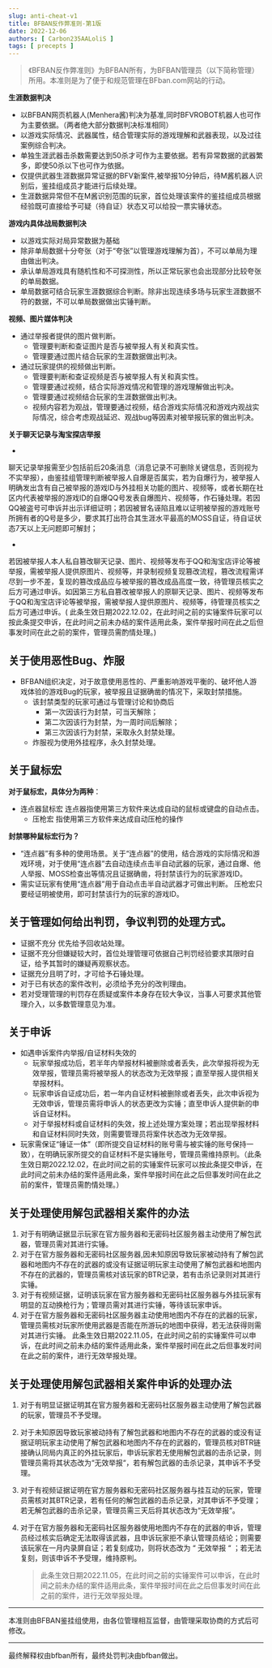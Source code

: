 ```yaml
---
slug: anti-cheat-v1
title: BFBAN反作弊准则-第1版
date: 2022-12-06
authors: [ Carbon235AALoliS ]
tags: [ precepts ]
---
```


> 《BFBAN反作弊准则》为BFBAN所有，为BFBAN管理员（以下简称管理）所用。本准则是为了便于和规范管理在BFban.com网站的行动。
<!-- truncate -->

**生涯数据判决**

* 以BFBAN网页机器人(Menhera酱)判决为基准,同时BFVROBOT机器人也可作为主要依据。（两者绝大部分数据判决标准相同）
* 以游戏实际情况、武器属性，结合管理实际的游戏理解和武器表现，以及过往案例综合判决。
* 单独生涯武器击杀数需要达到50杀才可作为主要依据。若有异常数据的武器繁多，即使50杀以下也可作为依据。
* 仅提供武器生涯数据异常证据的BFV新案件,被举报10分钟后，待M酱机器人识别后，鉴挂组成员才能进行后续处理。
* 生涯数据异常但不在M酱识别范围的玩家，首位处理该案件的鉴挂组成员根据经验既可直接给予可疑（待自证）状态又可以给投一票实锤状态。

**游戏内具体战局数据判决**

* 以游戏实际对局异常数据为基础
* 除非单局数据十分夸张（对于“夸张”以管理游戏理解为首），不可以单局为理由做出判决。
* 承认单局游戏具有随机性和不可探测性，所以正常玩家也会出现部分比较夸张的单局数据。
* 单局数据可结合玩家生涯数据综合判断。除非出现连续多场与玩家生涯数据不符的数据，不可以单局数据做出实锤判断。

**视频、图片媒体判决**

* 通过举报者提供的图片做判断。
    * 管理要判断和查证图片是否与被举报人有关和真实性。
    * 管理要通过图片结合玩家的生涯数据做出判决。
* 通过玩家提供的视频做出判断。
    * 管理要判断和查证视频是否与被举报人有关和真实性。
    * 管理要通过视频，结合实际游戏情况和管理的游戏理解做出判决。
    * 管理要通过视频结合玩家的生涯数据做出判决。
    * 视频内容若为观战，管理要通过视频，结合游戏实际情况和游戏内观战实际情况，综合考虑观战延迟、观战bug等因素对被举报玩家的做出判决。

**关于聊天记录与淘宝探店举报**

*

聊天记录举报需至少包括前后20条消息（消息记录不可删除关键信息，否则视为不实举报），由鉴挂组管理判断被举报人自爆是否属实，若为自爆行为，被举报人明确发出含有自己被举报的游戏ID与外挂相关功能的图片、视频等，或者长期在社区内代表被举报的游戏ID的自爆QQ号发表自爆图片、视频等，作石锤处理。若因QQ被盗号可申诉并出示详细证明；若因被冒名诬陷且难以证明被举报的游戏账号所拥有者的Q号是多少，要求其打出符合其生涯水平最高的MOSS自证，待自证状态7天以上无问题即可解封；

*

若因被举报人本人私自篡改聊天记录、图片、视频等发布于QQ和淘宝店评论等被举报，需被举报人提供原图片、视频等，并录制视频复现篡改流程，篡改流程需详尽到一步不差，复现的篡改成品应与被举报的篡改成品高度一致，待管理员核实之后方可通过申诉。如因第三方私自篡改被举报人的原聊天记录、图片、视频等发布于QQ和淘宝店评论等被举报，需被举报人提供原图片、视频等，待管理员核实之后方可通过申诉。(
此条生效日期2022.12.02，在此时间之前的实锤案件玩家可以按此条提交申诉，在此时间之前未办结的案件适用此条，案件举报时间在此之后但事发时间在此之前的案件，管理员需酌情处理。)

## 关于使用恶性Bug、炸服

* BFBAN组织决定，对于故意使用恶性的、严重影响游戏平衡的、破坏他人游戏体验的游戏Bug的玩家，被举报且证据确凿的情况下，采取封禁措施。
    * 该封禁类型的玩家可通过与管理讨论和协商后
        * 第一次因该行为封禁，可当天解除；
        * 第二次因该行为封禁，为一周时间后解除；
        * 第三次因该行为封禁，采取永久封禁处理。
    * 炸服视为使用外挂程序，永久封禁处理。

## 关于鼠标宏

**对于鼠标宏，具体分为两种**：

* 连点器鼠标宏 连点器指使用第三方软件来达成自动的鼠标或键盘的自动点击。
    * 压枪宏 指使用第三方软件来达成自动压枪的操作

**封禁哪种鼠标宏行为？**

* “连点器”有多种的使用场景。关于“连点器”的使用，结合游戏的实际情况和游戏环境，对于使用“连点器”去自动连续点击半自动武器的玩家，通过自爆、他人举报、MOSS检查出等情况且证据确凿，将封禁该行为的玩家游戏ID。
* 需实证玩家有使用“连点器”用于自动点击半自动武器才可做出判断。 压枪宏只要经证明被使用，即可封禁该行为的玩家的游戏ID。

##  关于管理如何给出判罚，争议判罚的处理方式。

* 证据不充分 优先给予回收站处理。
* 证据不充分但嫌疑较大时，首位处理管理可依据自己判罚经验要求其限时自证，给予其暂时的嫌疑再观察状态。
* 证据充分且明了时，才可给予石锤处理。
* 对于已有状态的案件改判，必须给予充分的改判理由。
* 若对受理管理的判罚存在质疑或案件本身存在较大争议，当事人可要求其他管理介入，以多数管理意见为准。

## 关于申诉

* 如遇申诉案件内举报/自证材料失效的
    * 玩家举报成功后，若半年内举报材料被删除或者丢失，此次举报将视为无效举报，管理员需将被举报人的状态改为<Highlight>无效举报</Highlight>；直至举报人提供相关举报材料。
    * 玩家申诉自证成功后，若一年内自证材料被删除或者丢失，此次申诉视为无效申诉，管理员需将申诉人的状态更改为<Highlight>实锤</Highlight>；直至申诉人提供新的申诉自证材料。
    * 对于举报材料或自证材料的失效，按上述处理方案处理；若出现举报材料和自证材料同时失效，则需要管理员将案件状态改为<Highlight>无效举报</Highlight>。
* 玩家需保证“锤证一体”（即所提交自证材料的账号需与被实锤的账号保持一致），在明确玩家所提交的自证材料不是实锤账号，管理员需维持原判。（此条生效日期2022.12.02，在此时间之前的实锤案件玩家可以按此条提交申诉，在此时间之前未办结的案件适用此条，案件举报时间在此之后但事发时间在此之前的案件，管理员需酌情处理。）

## 关于处理使用解包武器相关案件的办法

1. 对于有明确证据显示玩家在官方服务器和无密码社区服务器主动使用了解包武器，管理员需对其进行实锤。
2. 对于在官方服务器和无密码社区服务器,因未知原因导致玩家被动持有了解包武器和地图内不存在的武器的或没有证据证明玩家主动使用了解包武器和地图内不存在的武器的，管理员需核对该玩家的BTR记录，若有击杀记录则对其进行实锤。
3. 对于有视频证据，证明该玩家在官方服务器和无密码社区服务器与外挂玩家有明显的互动换枪行为；管理员需对其进行实锤，等待该玩家申诉。
4. 对于在官方服务器和无密码社区服务器主动使用地图内不存在的武器的玩家，管理员需核对玩家所使用武器是否能在所游玩的地图中获得，若无法获得则需对其进行实锤。
   此条生效日期2022.11.05，在此时间之前的实锤案件可以申诉，在此时间之前未办结的案件适用此条，案件举报时间在此之后但事发时间在此之前的案件，进行无效举报处理。

## 关于处理使用解包武器相关案件申诉的处理办法

1. 对于有明显证据证明其在官方服务器和无密码社区服务器主动使用了解包武器的玩家，管理员不予受理。
2. 对于未知原因导致玩家被动持有了解包武器和地图内不存在的武器的或没有证据证明玩家主动使用了解包武器和地图内不存在的武器的，管理员核对BTR链接确认同局内真正的外挂玩家后，申诉玩家若无使用解包武器的击杀记录，则管理员需将其状态改为“无效举报“，若有解包武器的击杀记录，其申诉不予受理。
3. 对于有视频证据证明在官方服务器和无密码社区服务器与挂互动的玩家，管理员需核对其BTR记录，若有任何的解包武器的击杀记录，对其申诉不予受理；若无解包武器的击杀记录，管理员需三天后将其状态改为“无效举报“。
4. 对于在官方服务器和无密码社区服务器使用地图内不存在的武器的申诉，管理员经过核实后确定无法取得该武器，且申诉玩家拒不承认管理员结论；则需要该玩家在一月内录屏自证；若复刻成功，则将状态改为 “ 无效举报 “ ；若无法复刻，则该申诉不予受理，维持原判。

    > 此条生效日期2022.11.05，在此时间之前的实锤案件可以申诉，在此时间之前未办结的案件适用此条，案件举报时间在此之后但事发时间在此之前的案件，进行无效举报处理。

----

本准则由BFBAN鉴挂组使用，由各位管理相互监督，由管理采取协商的方式后可修改。

----

最终解释权由bfban所有，最终处罚判决由bfban做出。
